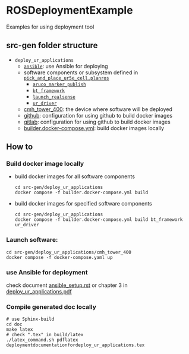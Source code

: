 # ROSDeploymentExample

Examples for using deployment tool

## src-gen folder structure

- `deploy_ur_applications`
  - [`ansible`](ROSDeploymentExample/src-gen/deploy_ur_applications/ansible): use Ansible for deploying
  - software components or subsystem defined in [`pick_and_place_ur5e_cell.planros`](ROSDeploymentExample/plan/pick_and_place_ur5e_cell.planros)
    - [`aruco_marker_publish`](ROSDeploymentExample/src-gen/deploy_ur_applications/aruco_marker_publish)
    - [`bt_framework`](ROSDeploymentExample/src-gen/deploy_ur_applications/bt_framework)
    - [`launch_realsense`](ROSDeploymentExample/src-gen/deploy_ur_applications/launch_realsense)
    - [`ur_driver`](ROSDeploymentExample/src-gen/deploy_ur_applications/ur_driver)
  - [cmh_tower_400](ROSDeploymentExample/src-gen/deploy_ur_applications/cmh_tower_400): the device where software will be deployed
  - [github](ROSDeploymentExample/src-gen/deploy_ur_applications/github): configuration for using github to build docker images
  - [gitlab](ROSDeploymentExample/src-gen/deploy_ur_applications/gitlab): configuration for using github to build docker images
  - [builder.docker-compose.yml](ROSDeploymentExample/src-gen/deploy_ur_applications/builder.docker-compose.yml): build docker images locally

## How to

### Build docker image locally

- build docker images for all software components
  ```
  cd src-gen/deploy_ur_applications
  docker compose -f builder.docker-compose.yml build
  ```
- build docker images for specified software components
  ```
  cd src-gen/deploy_ur_applications
  docker compose -f builder.docker-compose.yml build bt_framework ur_driver
  ```

### Launch software:

```
cd src-gen/deploy_ur_applications/cmh_tower_400
docker compose -f docker-compose.yaml up
```

### use Ansible for deployment

check document
[ansible_setup.rst](ROSDeploymentExample/src-gen/deploy_ur_applications/doc/source/ansible_setup.rst)
or chapter 3 in [deploy_ur_applications.pdf](ROSDeploymentExample/src-gen/deploy_ur_applications/doc/deploymentdocumentationfordeploy_ur_applications.pdf)

### Compile generated doc locally

```
# use Sphinx-build
cd doc
make latex
# check ".tex" in build/latex
./latex_command.sh pdflatex deploymentdocumentationfordeploy_ur_applications.tex
```
